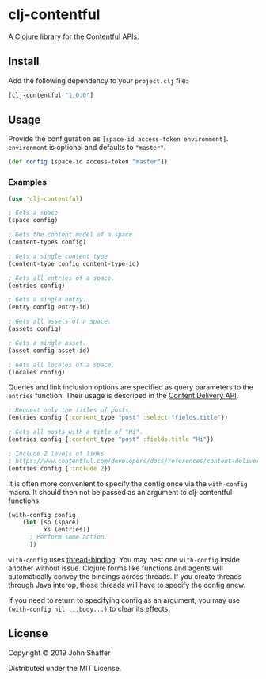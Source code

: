 # clj-contentful

A [Clojure](http://clojure.org) library for the [Contentful APIs](https://www.contentful.com/developers/docs/concepts/apis/).

## Install

Add the following dependency to your `project.clj` file:

```clojure
[clj-contentful "1.0.0"]
```
    
## Usage

Provide the configuration as `[space-id access-token environment]`. `environment` is optional and defaults to `"master"`.

```clojure
(def config [space-id access-token "master"])
```

### Examples

```clojure
(use 'clj-contentful)

; Gets a space
(space config)

; Gets the content model of a space
(content-types config)

; Gets a single content type
(content-type config content-type-id)

; Gets all entries of a space.
(entries config)

; Gets a single entry.
(entry config entry-id)

; Gets all assets of a space.
(assets config)

; Gets a single asset.
(asset config asset-id)

; Gets all locales of a space.
(locales config)
```

Queries and link inclusion options are specified as query parameters to the `entries` function. Their usage is described in the [Content Delivery API](https://www.contentful.com/developers/docs/references/content-delivery-api/).

```clojure
; Request only the titles of posts.
(entries config {:content_type "post" :select "fields.title"})

; Gets all posts with a title of "Hi".
(entries config {:content_type "post" :fields.title "Hi"})

; Include 2 levels of links
; https://www.contentful.com/developers/docs/references/content-delivery-api/#/reference/links/retrieval-of-linked-items
(entries config {:include 2})
```

It is often more convenient to specify the config once via the `with-config` macro. It should then not be passed as an argument to clj-contentful functions.

```clojure
(with-config config
    (let [sp (space)
          xs (entries)]
      ; Perform some action.
      ))
````

`with-config` uses [thread-binding](https://clojure.org/reference/vars#conveyance). You may nest one `with-config` inside another without issue. Clojure forms like functions and agents will automatically convey the bindings across threads. If you create threads through Java interop, those threads will have to specify the config anew.

If you need to return to specifying config as an argument, you may use `(with-config nil ...body...)` to clear its effects.

## License

Copyright © 2019 John Shaffer

Distributed under the MIT License.
